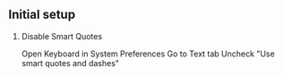 ## Initial setup

1. Disable Smart Quotes

    Open Keyboard in System Preferences
    Go to Text tab
    Uncheck "Use smart quotes and dashes"
